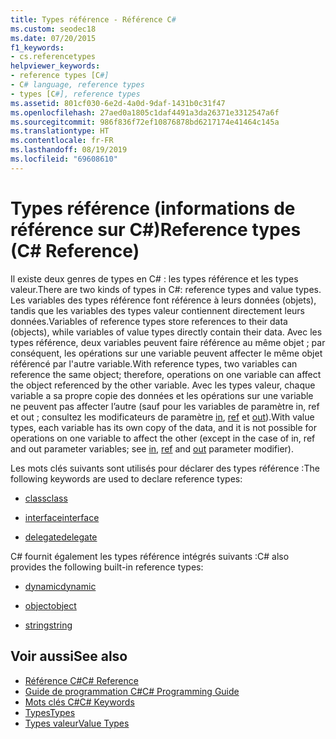 ```yaml
---
title: Types référence - Référence C#
ms.custom: seodec18
ms.date: 07/20/2015
f1_keywords:
- cs.referencetypes
helpviewer_keywords:
- reference types [C#]
- C# language, reference types
- types [C#], reference types
ms.assetid: 801cf030-6e2d-4a0d-9daf-1431b0c31f47
ms.openlocfilehash: 27aed0a1805c1daf4491a3da26371e3312547a6f
ms.sourcegitcommit: 986f836f72ef10876878bd6217174e41464c145a
ms.translationtype: HT
ms.contentlocale: fr-FR
ms.lasthandoff: 08/19/2019
ms.locfileid: "69608610"
---
```

# <a name="reference-types-c-reference"></a><span data-ttu-id="386e9-102">Types référence (informations de référence sur C#)</span><span class="sxs-lookup"><span data-stu-id="386e9-102">Reference types (C# Reference)</span></span>

<span data-ttu-id="386e9-103">Il existe deux genres de types en C# : les types référence et les types valeur.</span><span class="sxs-lookup"><span data-stu-id="386e9-103">There are two kinds of types in C#: reference types and value types.</span></span> <span data-ttu-id="386e9-104">Les variables des types référence font référence à leurs données (objets), tandis que les variables des types valeur contiennent directement leurs données.</span><span class="sxs-lookup"><span data-stu-id="386e9-104">Variables of reference types store references to their data (objects), while variables of value types directly contain their data.</span></span> <span data-ttu-id="386e9-105">Avec les types référence, deux variables peuvent faire référence au même objet ; par conséquent, les opérations sur une variable peuvent affecter le même objet référencé par l'autre variable.</span><span class="sxs-lookup"><span data-stu-id="386e9-105">With reference types, two variables can reference the same object; therefore, operations on one variable can affect the object referenced by the other variable.</span></span> <span data-ttu-id="386e9-106">Avec les types valeur, chaque variable a sa propre copie des données et les opérations sur une variable ne peuvent pas affecter l’autre (sauf pour les variables de paramètre in, ref et out ; consultez les modificateurs de paramètre [in](in-parameter-modifier.md), [ref](ref.md) et [out](out-parameter-modifier.md)).</span><span class="sxs-lookup"><span data-stu-id="386e9-106">With value types, each variable has its own copy of the data, and it is not possible for operations on one variable to affect the other (except in the case of in, ref and out parameter variables; see [in](in-parameter-modifier.md), [ref](ref.md) and [out](out-parameter-modifier.md) parameter modifier).</span></span>

 <span data-ttu-id="386e9-107">Les mots clés suivants sont utilisés pour déclarer des types référence :</span><span class="sxs-lookup"><span data-stu-id="386e9-107">The following keywords are used to declare reference types:</span></span>

- [<span data-ttu-id="386e9-108">class</span><span class="sxs-lookup"><span data-stu-id="386e9-108">class</span></span>](class.md)

- [<span data-ttu-id="386e9-109">interface</span><span class="sxs-lookup"><span data-stu-id="386e9-109">interface</span></span>](interface.md)

- [<span data-ttu-id="386e9-110">delegate</span><span class="sxs-lookup"><span data-stu-id="386e9-110">delegate</span></span>](delegate.md)

 <span data-ttu-id="386e9-111">C# fournit également les types référence intégrés suivants :</span><span class="sxs-lookup"><span data-stu-id="386e9-111">C# also provides the following built-in reference types:</span></span>

- [<span data-ttu-id="386e9-112">dynamic</span><span class="sxs-lookup"><span data-stu-id="386e9-112">dynamic</span></span>](dynamic.md)

- [<span data-ttu-id="386e9-113">object</span><span class="sxs-lookup"><span data-stu-id="386e9-113">object</span></span>](object.md)

- [<span data-ttu-id="386e9-114">string</span><span class="sxs-lookup"><span data-stu-id="386e9-114">string</span></span>](string.md)

## <a name="see-also"></a><span data-ttu-id="386e9-115">Voir aussi</span><span class="sxs-lookup"><span data-stu-id="386e9-115">See also</span></span>

- [<span data-ttu-id="386e9-116">Référence C#</span><span class="sxs-lookup"><span data-stu-id="386e9-116">C# Reference</span></span>](../index.md)
- [<span data-ttu-id="386e9-117">Guide de programmation C#</span><span class="sxs-lookup"><span data-stu-id="386e9-117">C# Programming Guide</span></span>](../../programming-guide/index.md)
- [<span data-ttu-id="386e9-118">Mots clés C#</span><span class="sxs-lookup"><span data-stu-id="386e9-118">C# Keywords</span></span>](index.md)
- [<span data-ttu-id="386e9-119">Types</span><span class="sxs-lookup"><span data-stu-id="386e9-119">Types</span></span>](types.md)
- [<span data-ttu-id="386e9-120">Types valeur</span><span class="sxs-lookup"><span data-stu-id="386e9-120">Value Types</span></span>](value-types.md)
